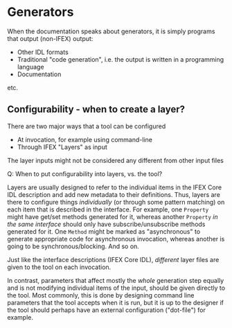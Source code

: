 # Generators

When the documentation speaks about generators, it is simply programs that output (non-IFEX) output:

- Other IDL formats
- Traditional "code generation", i.e. the output is written in a programming language
- Documentation

etc.

## Configurability - when to create a layer?

There are two major ways that a tool can be configured

- At invocation, for example using command-line
- Through IFEX "Layers" as input

The layer inputs might not be considered any different from other input files

Q: When to put configurability into layers, vs. the tool?

Layers are usually designed to refer to the individual items in the IFEX Core IDL description and add new metadata to their definitions.  Thus, layers are there to configure things _individually_ (or through some pattern matching) on each item that is described in the interface.   For example, one `Property` might have get/set methods generated for it, whereas another `Property` _in the same interface_ should only have subscribe/unsubscribe methods generated for it.   One `Method` might be marked as "asynchronous" to generate appropriate code for asynchronous invocation, whereas another is going to be synchronous/blocking.  And so on.

Just like the interface descriptions (IFEX Core IDL), _different_ layer files are given to the tool on each invocation.

In contrast, parameters that affect mostly the _whole_ generation step equally and is not modifying individual items of the input, should be given directly to the tool.  Most commonly, this is done by designing command line parameters that the tool accepts when it is run, but it is up to the designer if the tool should perhaps have an external configuration ("dot-file") for example.
